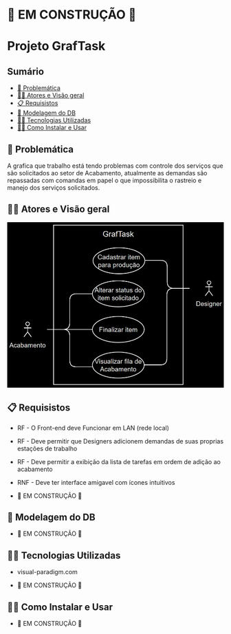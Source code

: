 #  **🚧 EM CONSTRUÇÃO 🚧**

# Projeto GrafTask

## Sumário

* [🍍 Problemática](#🍍-problemática)
* [🤸‍♂️ Atores e Visão geral](#🤸‍♂️-atores-e-visão-geral)
* [📋 Requisistos](#📋-requisistos)
* [🧩 Modelagem do DB](#🧩-modelagem-do-db)
* [👨‍💻 Tecnologias Utilizadas](#👨‍💻-tecnologias-utilizadas)
* [🚴‍♂️ Como Instalar e Usar](#🚴‍♂️-como-instalar-e-usar)

## 🍍 Problemática

A grafica que trabalho está tendo problemas com controle dos serviços que são solicitados ao setor de Acabamento, atualmente as demandas são repassadas com comandas em papel o que impossibilita o rastreio e manejo dos serviços solicitados. 

## 🤸‍♂️ Atores e Visão geral
![Diagrama de caso de Uso](./planejamento/Diagrama%20de%20Caso%20de%20Uso.jpg)

## 📋 Requisistos
* RF - O Front-end deve Funcionar em LAN (rede local)
* RF - Deve permitir que Designers adicionem demandas de suas proprias estações de trabalho
* RF - Deve permitir a exibição da lista de tarefas em ordem de adição ao acabamento
* RNF - Deve ter interface amigavel com ícones intuitivos

* 🚧 EM CONSTRUÇÃO 🚧

## 🧩 Modelagem do DB
* 🚧 EM CONSTRUÇÃO 🚧

## 👨‍💻 Tecnologias Utilizadas
* visual-paradigm.com

* 🚧 EM CONSTRUÇÃO 🚧

## 🚴‍♂️ Como Instalar e Usar
* 🚧 EM CONSTRUÇÃO 🚧
